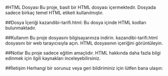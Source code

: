 #HTML Dosyası
Bu proje, basit bir HTML dosyası içermektedir. Dosyada sadece birkaç temel HTML etiketi kullanılmıştır.

##Dosya İçeriği
kazandibi-tarifi.html: Bu dosya içinde HTML kodları bulunmaktadır.

##Kullanım
Bu proje dosyasını bilgisayarınıza indirin.
kazandibi-tarifi.html dosyasını bir web tarayıcısıyla açın.
HTML dosyasının içeriğini görüntüleyin.

##Notlar
Bu proje sadece eğitim amaçlıdır. HTML hakkında daha fazla bilgi edinmek için ilgili kaynakları inceleyebilirsiniz.

##İletişim
Herhangi bir sorunuz veya geri bildiriminiz için lütfen bana ulaşın: